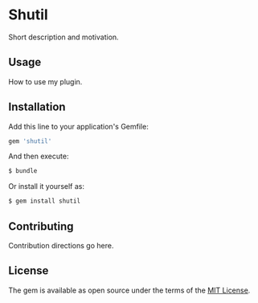 # Shutil
Short description and motivation.

## Usage
How to use my plugin.

## Installation
Add this line to your application's Gemfile:

```ruby
gem 'shutil'
```

And then execute:
```bash
$ bundle
```

Or install it yourself as:
```bash
$ gem install shutil
```

## Contributing
Contribution directions go here.

## License
The gem is available as open source under the terms of the [MIT License](https://opensource.org/licenses/MIT).
